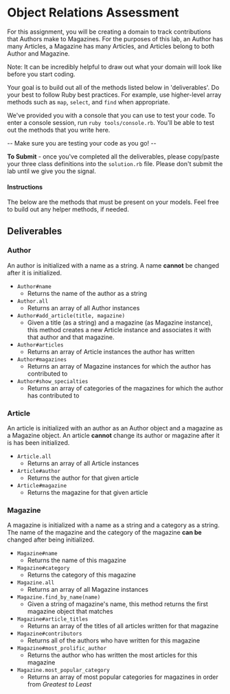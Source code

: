 # Object Relations Assessment

For this assignment, you will be creating a domain to track contributions that Authors make to Magazines. For the purposes of this lab, an Author has many Articles, a Magazine has many Articles, and Articles belong to both Author and Magazine.

Note: It can be incredibly helpful to draw out what your domain will look like before you start coding.

Your goal is to build out all of the methods listed below in 'deliverables'. Do your best to follow Ruby best practices. For example, use higher-level array methods such as `map`, `select`, and `find` when appropriate.

We've provided you with a console that you can use to test your code. To enter a console session, run `ruby tools/console.rb`. You'll be able to test out the methods that you write here.

  --  Make sure you are testing your code as you go! --

**To Submit** - once you've completed all the deliverables, please copy/paste your three class definitions into the `solution.rb` file. Please don't submit the lab until we give you the signal.

#### Instructions

The below are the methods that must be present on your models. Feel free to build out any helper methods, if needed.

## Deliverables

### Author
An author is initialized with a name as a string. A name **cannot** be changed after it is initialized.

+ `Author#name`
  + Returns the name of the author as a string
+ `Author.all`
  + Returns an array of all Author instances
+ `Author#add_article(title, magazine)`
  + Given a title (as a string) and a magazine (as Magazine instance), this method creates a new Article instance and associates it with that author and that magazine.
+ `Author#articles`
  + Returns an array of Article instances the author has written
+ `Author#magazines`
  + Returns an array of Magazine instances for which the author has contributed to
+ `Author#show_specialties`
  + Returns an array of categories of the magazines for which the author has contributed to



### Article
An article is initialized with an author as an Author object and a magazine as a Magazine object. An article **cannot** change its author or magazine after it is has been initialized.

+ `Article.all`
  + Returns an array of all Article instances
+ `Article#author`
  + Returns the author for that given article
+ `Article#magazine`
  + Returns the magazine for that given article

### Magazine
A magazine is initialized with a name as a string and a category as a string. The name of the magazine and the category of the magazine **can be** changed after being initialized.

+ `Magazine#name`
  + Returns the name of this magazine
+ `Magazine#category`
  + Returns the category of this magazine
+ `Magazine.all`
  + Returns an array of all Magazine instances
+ `Magazine.find_by_name(name)`
  + Given a string of magazine's name, this method returns the first magazine object that matches
+ `Magazine#article_titles`
  + Returns an array of the titles of all articles written for that magazine
+ `Magazine#contributors`
  + Returns all of the authors who have written for this magazine
+ `Magazine#most_prolific_author`
  + Returns the author who has written the most articles for this magazine
+ `Magazine.most_popular_category`
  + Returns an array of most popular categories for magazines in order from _Greatest to Least_
